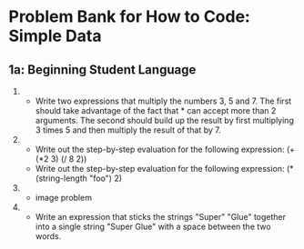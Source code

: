 # Problem Bank for How to Code: Simple Data

## 1a: Beginning Student Language

1.
    - Write two expressions that multiply the numbers 3, 5 and 7.
    The first should take advantage of the fact that * can accept more than 2 arguments.
    The second should build up the result by first multiplying 3 times 5 and then multiply the result of that by 7.

2.
    - Write out the step-by-step evaluation for the following expression:
    (+ (*2 3) (/ 8 2))
    - Write out the step-by-step evaluation for the following expression:
    (* (string-length "foo") 2)

3.
    - image problem

4.
    - Write an expression that sticks the strings "Super" "Glue" together into a single string
    "Super Glue" with a space between the two words.
